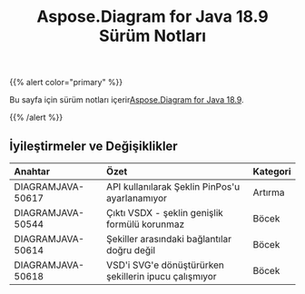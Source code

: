 ﻿---
title: Aspose.Diagram for Java 18.9 Sürüm Notları
type: docs
weight: 40
url: /tr/java/aspose-diagram-for-java-18-9-release-notes/
---
{{% alert color="primary" %}} 

 Bu sayfa için sürüm notları içerir[Aspose.Diagram for Java 18.9](https://docs.aspose.com/diagram/java/aspose-diagram-for-java-18-9-release-notes/).

{{% /alert %}} 
## **İyileştirmeler ve Değişiklikler**

|**Anahtar**|**Özet**|**Kategori**|
|:- |:- |:- |
|DIAGRAMJAVA-50617|API kullanılarak Şeklin PinPos'u ayarlanamıyor|Artırma|
|DIAGRAMJAVA-50544|Çıktı VSDX - şeklin genişlik formülü korunmaz|Böcek|
|DIAGRAMJAVA-50614|Şekiller arasındaki bağlantılar doğru değil|Böcek|
|DIAGRAMJAVA-50618|VSD'i SVG'e dönüştürürken şekillerin ipucu çalışmıyor|Böcek|

